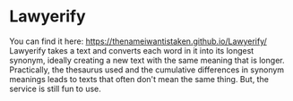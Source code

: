 # Lawyerify
You can find it here: https://thenameiwantistaken.github.io/Lawyerify/
Lawyerify takes a text and converts each word in it into its longest synonym, ideally creating a new text with the same meaning that is longer. Practically, the thesaurus used and the cumulative differences in synonym meanings leads to texts that often don't mean the same thing. But, the service is still fun to use.

